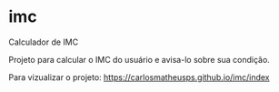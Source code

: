 # imc
Calculador de IMC

Projeto para calcular o IMC do usuário e avisa-lo sobre sua condição.

Para vizualizar o projeto: https://carlosmatheusps.github.io/imc/index
